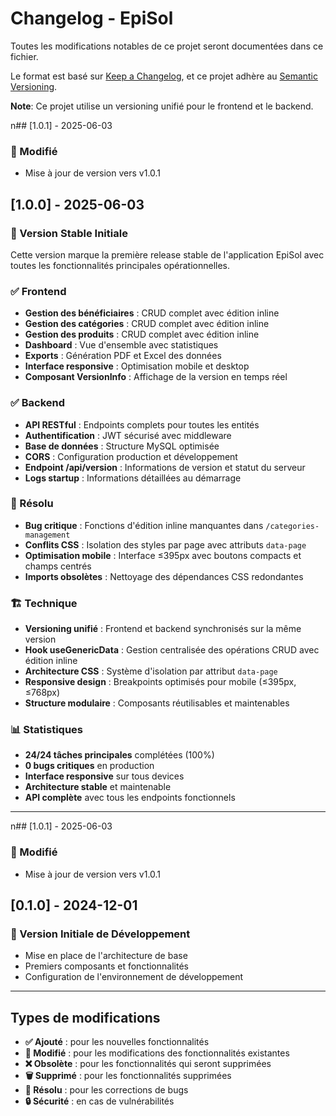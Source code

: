 # Changelog - EpiSol

Toutes les modifications notables de ce projet seront documentées dans ce fichier.

Le format est basé sur [Keep a Changelog](https://keepachangelog.com/fr/1.0.0/),
et ce projet adhère au [Semantic Versioning](https://semver.org/spec/v2.0.0.html).

**Note**: Ce projet utilise un versioning unifié pour le frontend et le backend.

n## [1.0.1] - 2025-06-03

### 🔄 Modifié
- Mise à jour de version vers v1.0.1

## [1.0.0] - 2025-06-03

### 🎉 Version Stable Initiale

Cette version marque la première release stable de l'application EpiSol avec toutes les fonctionnalités principales opérationnelles.

### ✅ Frontend
- **Gestion des bénéficiaires** : CRUD complet avec édition inline
- **Gestion des catégories** : CRUD complet avec édition inline  
- **Gestion des produits** : CRUD complet avec édition inline
- **Dashboard** : Vue d'ensemble avec statistiques
- **Exports** : Génération PDF et Excel des données
- **Interface responsive** : Optimisation mobile et desktop
- **Composant VersionInfo** : Affichage de la version en temps réel

### ✅ Backend  
- **API RESTful** : Endpoints complets pour toutes les entités
- **Authentification** : JWT sécurisé avec middleware
- **Base de données** : Structure MySQL optimisée
- **CORS** : Configuration production et développement
- **Endpoint /api/version** : Informations de version et statut du serveur
- **Logs startup** : Informations détaillées au démarrage

### 🔧 Résolu
- **Bug critique** : Fonctions d'édition inline manquantes dans `/categories-management`
- **Conflits CSS** : Isolation des styles par page avec attributs `data-page`
- **Optimisation mobile** : Interface ≤395px avec boutons compacts et champs centrés
- **Imports obsolètes** : Nettoyage des dépendances CSS redondantes

### 🏗️ Technique
- **Versioning unifié** : Frontend et backend synchronisés sur la même version
- **Hook useGenericData** : Gestion centralisée des opérations CRUD avec édition inline
- **Architecture CSS** : Système d'isolation par attribut `data-page`
- **Responsive design** : Breakpoints optimisés pour mobile (≤395px, ≤768px)
- **Structure modulaire** : Composants réutilisables et maintenables

### 📊 Statistiques
- **24/24 tâches principales** complétées (100%)
- **0 bugs critiques** en production
- **Interface responsive** sur tous devices
- **Architecture stable** et maintenable
- **API complète** avec tous les endpoints fonctionnels

---

n## [1.0.1] - 2025-06-03

### 🔄 Modifié
- Mise à jour de version vers v1.0.1

## [0.1.0] - 2024-12-01

### 🚀 Version Initiale de Développement
- Mise en place de l'architecture de base
- Premiers composants et fonctionnalités
- Configuration de l'environnement de développement

---

## Types de modifications

- **✅ Ajouté** : pour les nouvelles fonctionnalités
- **🔄 Modifié** : pour les modifications des fonctionnalités existantes  
- **❌ Obsolète** : pour les fonctionnalités qui seront supprimées
- **🗑️ Supprimé** : pour les fonctionnalités supprimées
- **🔧 Résolu** : pour les corrections de bugs
- **🔒 Sécurité** : en cas de vulnérabilités
